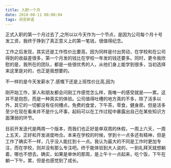 ```yaml
---
title: 入职一个月
date: 2018-08-11 00:08:04
tags: 闲言碎语
---
```


正式入职的第一个月过去了,之所以以今天作为一个节点，是因为公司每个月十号发工资，我终于挣到了真正意义上的第一笔钱，很值得纪念。



工作之后发现，其实还是工作性价比要高，因为同样是付出劳动，在学校和在公司得到的收益差很多，第一个月发的钱比在学校一年发的钱还要多。同时，更令我欣慰的是，我所在的团队，都是一些很优秀的人，从他们身上能学到很多，当初选择来这里是对的，也正是我想要的。





不一样的是今天发薪水了.感慨下还是上班性价比高,因为



刚开始工作，家人和朋友都会问刚工作感觉怎么样，我唯一的感受就是——累。这并不是抱怨，而是一种真实的体验。公司值得吐槽的地方真的不多，除了活多以外，其它的一切都没有任何槽点，免费的食堂，下午茶，零食，健身房。但是活多至少在现在看来并不是什么坏事，起码可以在工作过程中暴露出自己在某些知识方面薄弱的环节。



目前开发迭代是两周一个版本，而我们也正好是单双周的休假，一周上六天，一周上五天，正好和开发进度吻合。本来在学校的时候，学到十一点多还有精神，但是工作了确实不一样，几乎没人能扛到十一点。我认为最大的不同是工作时更加专注，而在学校，则并没有那么专注吧。终于能体验到大人说的，一到礼拜天就想躺着，哪也不想去。确实，如果是单休的那周，是上午十一点起来，吃个饭，下午在躺一下午。累，但是也感觉到了成长。